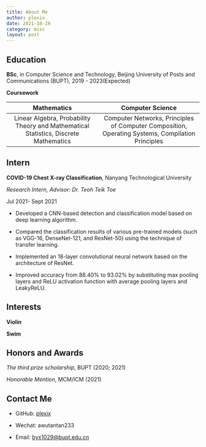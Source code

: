 ```yaml
---
title: About Me
author: plexix
date: 2021-10-19
category: misc
layout: post
---
```


## Education

**BSc**, in Computer Science and Technology, Beijing University of Posts and Communications (BUPT), 2019 - 2023(Expected)

**Coursework**

| Mathematics | Computer Science |
| :----: | :----: |
| Linear Algebra, Probability Theory and Mathematical Statistics, Discrete Mathematics | Computer Networks, Principles of Computer Composition, Operating Systems, Compilation Principles |


## Intern

**COVID-19 Chest X-ray Classification**, Nanyang Technological University

*Research Intern, Advisor: Dr. Teoh Teik Toe*

Jul 2021- Sept 2021

+ Developed a CNN-based detection and classification model based on deep learning algorithm.

+ Compared the classification results of various pre-trained models (such as VGG-16, DenseNet-121, and ResNet-50) using the technique of transfer learning.

+ Implemented an 18-layer convolutional neural network based on the architecture of ResNet.

+ Improved accuracy from 88.40% to 93.02% by substituting max pooling layers and ReLU activation function with average pooling layers and LeakyReLU.


## Interests

**Violin**

**Swim**


## Honors and Awards

*The third prize scholarship*, BUPT (2020; 2021)

*Honorable Mention*, MCM/ICM (2021)

## Contact Me

+ GitHub: [plexix][1]

+ Wechat: awutantan233

+ Email: byx1029@bupt.edu.cn


[1]: https://github.com/plexixx